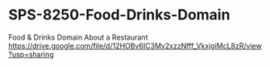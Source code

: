 # SPS-8250-Food-Drinks-Domain
Food &amp; Drinks Domain
About a Restaurant
https://drive.google.com/file/d/12HOBv6IC3Mv2xzzNfff_VkxjgiMcL8zR/view?usp=sharing
